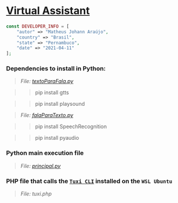 # [Virtual Assistant](https://github.com/matheusjohannaraujo/virtual_assistant)

```php
const DEVELOPER_INFO = [
    "autor" => "Matheus Johann Araújo",
    "country" => "Brasil",
    "state" => "Pernambuco",
    "date" => "2021-04-11"
];
```

### Dependencies to install in Python:

> *File: [textoParaFala.py](https://www.youtube.com/watch?v=OjoiJzg7Ags)*

>> pip install gtts

>> pip install playsound

> *File: [falaParaTexto.py](https://www.youtube.com/watch?v=jUXjBTIWqKY)*

>> pip install SpeechRecognition

>> pip install pyaudio

### Python main execution file

> *File: [principal.py](https://www.youtube.com/watch?v=ZUqDb0H5OEc)*

### PHP file that calls the [`Tuxi CLI`](https://www.youtube.com/watch?v=RXKWSZlJyY8) installed on the `WSL Ubuntu`

> *File: tuxi.php*

